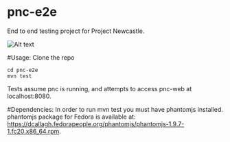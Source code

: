 # pnc-e2e
End to end testing project for Project Newcastle.

![Alt text](http://i.imgur.com/nX2GA6C.jpg "Bob The Plant")

#Usage:
Clone the repo
```
cd pnc-e2e
mvn test
```
Tests assume pnc is running, and attempts to access pnc-web at localhost:8080.

#Dependencies:
In order to run mvn test you must have phantomjs installed.
phantomjs package for Fedora is available at: https://dcallagh.fedorapeople.org/phantomjs/phantomjs-1.9.7-1.fc20.x86_64.rpm.

